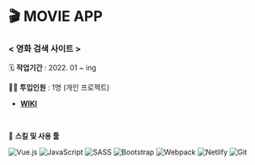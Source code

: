 # 🎬 MOVIE APP

### < 영화 검색 사이트 >

🗓️ **작업기간** : 2022. 01 ~ ing

👨‍💻 **투입인원** : 1명 (개인 프로젝트)

- [**WIKI**](https://github.com/plutoin/movie-app/wiki)

<br/>

🌱 **스킬 및 사용 툴**


![Vue.js](https://img.shields.io/badge/Vue.js-%2335495e.svg?style=flat-square&logo=vuedotjs&logoColor=%234FC08D)
![JavaScript](https://img.shields.io/badge/JavaScript-%23323330.svg?style=flat-square&logo=javascript&logoColor=%23F7DF1E)
![SASS](https://img.shields.io/badge/Sass-%23CC6699.svg?style=flat-square&logo=SASS&logoColor=white)
![Bootstrap](https://img.shields.io/badge/Bootstrap-%237952B3.svg?style=flat-square&logo=bootstrap&logoColor=white)
![Webpack](https://img.shields.io/badge/webpack-%238DD6F9.svg?style=flat-square&logo=Webpack&logoColor=black)
![Netlify](https://img.shields.io/badge/Netlify-%23000000.svg?style=flat-square&logo=netlify&logoColor=#00C7B7)
![Git](https://img.shields.io/badge/Git-%23F05033.svg?style=flat-square&logo=git&logoColor=white)